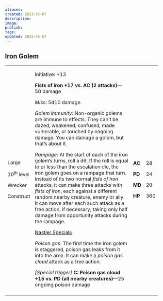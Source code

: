 ```yaml
---
aliases: 
created: 2023-05-07
description: 
image: 
publish: 
tags: 
updated: 2023-05-07
---
```


## Iron Golem

<table>
<colgroup>
<col style="width: 16%" />
<col style="width: 71%" />
<col style="width: 5%" />
<col style="width: 6%" />
</colgroup>
<tbody>
<tr class="odd">
<td><p>Large</p>
<p>10<sup>th</sup> level</p>
<p>Wrecker</p>
<p>Construct</p></td>
<td><p>Initiative: +13</p>
<p><strong>Fists of iron +17 vs. AC (2 attacks)</strong>—50 damage</p>
<p><em>Miss:</em> 5d10 damage.</p>
<p><em>Golem immunity:</em> Non-organic golems are immune to effects.
They can’t be dazed, weakened, confused, made vulnerable, or touched by
ongoing damage. You can damage a golem, but that’s about it.</p>
<p><em>Rampage:</em> At the start of each of the iron golem’s turns,
roll a d6. If the roll is equal to or less than the escalation die, the
iron golem goes on a rampage that turn. Instead of its two normal
<em>fists of iron</em> attacks, it can make three attacks with <em>fists
of iron</em>, each against a different random nearby creature, enemy or
ally. It can move after each such attack as a free action, if necessary,
taking only half damage from opportunity attacks during the rampage.</p>
<p><u>Nastier Specials</u></p>
<p><em>Poison gas:</em> The first time the iron golem is staggered,
poison gas leaks from it into the area. It can make a <em>poison gas
cloud</em> attack as a free action.</p>
<p><em>[Special trigger]</em> <strong>C: Poison gas cloud +15 vs. PD
(all nearby creatures)</strong>—25 ongoing poison damage</p></td>
<td><p><strong>AC</strong></p>
<p><strong>PD</strong></p>
<p><strong>MD</strong></p>
<p><strong>HP</strong></p></td>
<td><p>28</p>
<p>24</p>
<p>20</p>
<p>360</p></td>
</tr>
<tr class="even">
<td></td>
<td></td>
<td></td>
<td></td>
</tr>
</tbody>
</table>

